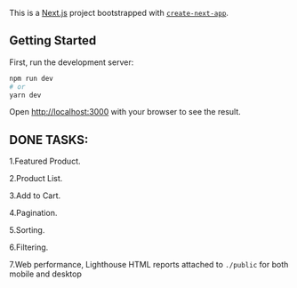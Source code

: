 This is a [Next.js](https://nextjs.org/) project bootstrapped with [`create-next-app`](https://github.com/vercel/next.js/tree/canary/packages/create-next-app).

## Getting Started

First, run the development server:

```bash
npm run dev
# or
yarn dev
```

Open [http://localhost:3000](http://localhost:3000) with your browser to see the result.

## DONE TASKS:

1.Featured Product.

2.Product List.

3.Add to Cart.

4.Pagination.

5.Sorting.

6.Filtering.

7.Web performance, Lighthouse HTML reports attached to `./public` for both mobile and desktop
